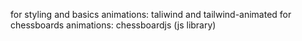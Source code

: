 for styling and basics animations: taliwind and tailwind-animated 
for chessboards animations: chessboardjs (js library)
